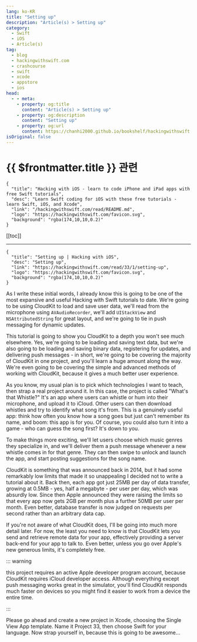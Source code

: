 ```yaml
---
lang: ko-KR
title: "Setting up"
description: "Article(s) > Setting up"
category:
  - Swift
  - iOS
  - Article(s)
tag: 
  - blog
  - hackingwithswift.com
  - crashcourse
  - swift
  - xcode
  - appstore
  - ios  
head:
  - - meta:
    - property: og:title
      content: "Article(s) > Setting up"
    - property: og:description
      content: "Setting up"
    - property: og:url
      content: https://chanhi2000.github.io/bookshelf/hackingwithswift.com/read/33/01-setting-up.html
isOriginal: false
---
```


# {{ $frontmatter.title }} 관련

```component VPCard
{
  "title": "Hacking with iOS - learn to code iPhone and iPad apps with free Swift tutorials",
  "desc": "Learn Swift coding for iOS with these free tutorials - learn Swift, iOS, and Xcode",
  "link": "/hackingwithswift.com/read/README.md",
  "logo": "https://hackingwithswift.com/favicon.svg",
  "background": "rgba(174,10,10,0.2)"
}
```

[[toc]]

---

```component VPCard
{
  "title": "Setting up | Hacking with iOS",
  "desc": "Setting up",
  "link": "https://hackingwithswift.com/read/33/1/setting-up",
  "logo": "https://hackingwithswift.com/favicon.svg",
  "background": "rgba(174,10,10,0.2)"
}
```

As I write these initial words, I already know this is going to be one of the most expansive and useful Hacking with Swift tutorials to date. We're going to be using CloudKit to load and save user data, we'll read from the microphone using `AVAudioRecorder`, we'll add `UIStackView` and `NSAttributedString` for great layout, and we're going to tie in push messaging for dynamic updates.

This tutorial is going to show you CloudKit to a depth you won't see much elsewhere. Yes, we're going to be loading and saving text data, but we're also going to be loading and saving binary data, registering for updates, and delivering push messages - in short, we're going to be covering the majority of CloudKit in one project, and you'll learn a huge amount along the way. We're even going to be covering the simple and advanced methods of working with CloudKit, because it gives a much better user experience.

As you know, my usual plan is to pick which technologies I want to teach, then strap a real project around it. In this case, the project is called "What's that Whistle?" It's an app where users can whistle or hum into their microphone, and upload it to iCloud. Other users can then download whistles and try to identify what song it's from. This is a genuinely useful app: think how often you know how a song goes but just can't remember its name, and boom: this app is for you. Of course, you could also turn it into a game - who can guess the song first? It's down to you.

To make things more exciting, we'll let users choose which music genres they specialize in, and we'll deliver them a push message whenever a new whistle comes in for that genre. They can then swipe to unlock and launch the app, and start posting suggestions for the song name.

CloudKit is something that was announced back in 2014, but it had some remarkably low limits that made it so unappealing I decided not to write a tutorial about it. Back then, each app got just 25MB per day of data transfer, growing at 0.5MB - yes, half a megabyte - per user per day, which was absurdly low. Since then Apple announced they were raising the limits so that every app now gets 2GB per month plus a further 50MB per user per month. Even better, database transfer is now judged on requests per second rather than an arbitrary data cap.

If you're not aware of what CloudKit does, I'll be going into much more detail later. For now, the least you need to know is that CloudKit lets you send and retrieve remote data for your app, effectively providing a server back-end for your app to talk to. Even better, unless you go over Apple's new generous limits, it's completely free.

::: warning

this project requires an active Apple developer program account, because CloudKit requires iCloud developer access. Although everything except push messaging works great in the simulator, you'll find CloudKit responds much faster on devices so you might find it easier to work from a device the entire time.

:::

Please go ahead and create a new project in Xcode, choosing the Single View App template. Name it Project 33, then choose Swift for your language. Now strap yourself in, because this is going to be awesome…

